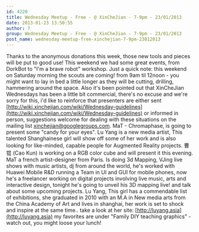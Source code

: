 ```yaml
---
id: 4220
title: Wednesday Meetup - Free - @ XinCheJian - 7-9pm - 23/01/2013
date: 2013-01-23 13:50:55
author: 7
group: Wednesday Meetup - Free - @ XinCheJian - 7-9pm - 23/01/2013
post_name: wednesday-meetup-free-xinchejian-7-9pm-23012013
---
```


Thanks to the anonymous donations this week, those new tools and pieces will be put to good use! This weekend we had some great events, from DorkBot to "I'm a brave robot" workshop. Just a quick note: this weekend on Saturday morning the scouts are coming! from 9am til 12noon - you might want to lay in bed a little longer as they will be cutting, drilling, hammering around the space. Also it's been pointed out that XinCheJian Wednesdays has been a little bit commercial, there's no excuse and we're sorry for this, i'd like to reinforce that presenters are either sent [http://wiki.xinchejian.com/wiki/Wednesday-guidelines](http://wiki.xinchejian.com/wiki/Wednesday-guidelines) or informed in person, suggestions welcome for dealing with these situations on the mailing list [xinchejian@googlegroups.com](mailto:xinchejian@googlegroups.com?subject=commercial%20presentors%20). MaT - Chromaphase, is going to present some "candy for your eyes". Lu Yang is a new media artist, This talented Shanghainese girl will show off some of her work and is also looking for like-minded, capable people for Augmented Reality projects. 曹锟 (Cao Kun) is working on a RGB color cube and will present it this evening. MaT a french artist-designer from Paris. Is doing 3d Mapping, VJing live shows with music artists, dj from around the world, he's worked with Huawei Mobile R&D running a Team in UI and GUI for mobile phones, now he's a freelancer working on digital projects involving live music, arts and interactive design, tonight he's going to unveil his 3D mapping live! and talk about some upcoming projects. Lu Yang, This girl has a commendable list of exhibitions, she graduated in 2010 with an M.A in New media arts from the China Academy of Art and lives in shanghai, her work is set to shock and inspire at the same time.. take a look at her site: [http://luyang.asia](http://luyang.asia) my favorites are under "Family DIY teaching graphics" - watch out, you might loose your lunch!